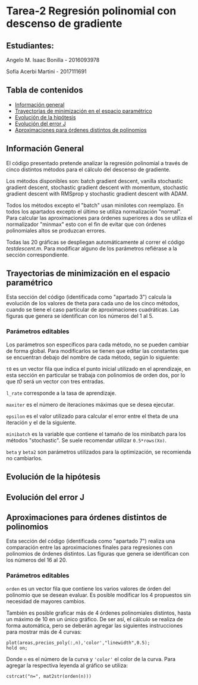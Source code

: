 # Tarea-2 Regresión polinomial con descenso de gradiente

## Estudiantes:
Angelo M. Isaac Bonilla - 2016093978

Sofía Acerbi Martini - 2017111691
            
## Tabla de contenidos
* [Información general](#información-general)
* [Trayectorias de minimización en el espacio paramétrico](#trayectorias-de-minimización-en-el-espacio-paramétrico)
* [Evolución de la hipótesis](#evolución-de-la-hipótesis)
* [Evolución del error J](#evolución-del-error-J)
* [Aproximaciones para órdenes distintos de polinomios](#aproximaciones-para-órdenes-distintos-de-polinomios)

## Información General
El código presentado pretende analizar la regresión polinomial a través
de cinco distintos métodos para el cálculo del descenso de gradiente.

Los métodos disponibles son: batch gradient descent, vanilla stochastic 
gradient descent, stochastic gradient descent with momentum, stochastic
gradient descent with RMSprop y stochastic gradient descent with ADAM.

Todos los métodos excepto el "batch" usan minilotes con reemplazo.
En todos los apartados excepto el último se utiliza normalización "normal".
Para calcular las aproximaciones para órdenes superiores a dos se utiliza 
el normalizador "minmax" esto con el fin de evitar que con órdenes polinomiales 
altos se produzcan errores.

Todas las 20 gráficas se despliegan automáticamente al correr el código *testdescent.m*.
Para modificar alguno de los parámetros refiérase a la sección correspondiente.

## Trayectorias de minimización en el espacio paramétrico
Esta sección del código (identificada como "apartado 3") calcula la evolución de los valores de theta
para cada uno de los cinco métodos, cuando se tiene el caso particular de aproximaciones cuadráticas. 
Las figuras que genera se identifican con los números del 1 al 5.

### Parámetros editables
Los parámetros son específicos para cada método, no se pueden cambiar de forma global. Para modificarlos
se tienen que editar las constantes que se encuentran debajo del nombre de cada método, según lo siguiente:

`t0` es un vector fila que indica el punto inicial utilizado en el aprendizaje, en esta sección en 
particular se trabaja con polinomios de orden dos, por lo que *t0* será un vector con tres entradas.

`l_rate` corresponde a la tasa de aprendizaje.

`maxiter` es el número de iteraciones máximas que se desea ejecutar.

`epsilon` es el valor utilizado para calcular el error entre el theta de una iteración y el de la siguiente.

`minibatch` es la variable que contiene el tamaño de los minibatch para los métodos "stochastic". Se
suele recomendar utilizar `0.5*rows(Xo)`.

`beta` y `beta2` son parámetros utilizados para la optimización, se recomienda no cambiarlos.


## Evolución de la hipótesis

## Evolución del error J

## Aproximaciones para órdenes distintos de polinomios
Esta sección del código (identificada como "apartado 7") realiza una comparación entre las aproximaciones
finales para regresiones con polinomios de órdenes distintos. Las figuras que genera se identifican con 
los números del 16 al 20.

### Parámetros editables
`orden` es un vector fila que contiene los varios valores de órden del polinomio que se desean evaluar.
Es posible modificar los 4 propuestos sin necesidad de mayores cambios.

También es posible graficar más de 4 órdenes polinomiales distintos, hasta un máximo de 10 en
un único gráfico. De ser así, el cálculo se realiza de forma automática, pero se deberán agregar las siguientes 
instrucciones para mostrar más de 4 curvas:

```
plot(areas,precios_poly(:,n),'color',"linewidth",0.5);
hold on;
```
Donde `n` es el número de la curva y `'color'` el color de la curva. 
Para agregar la respectiva leyenda al gráfico se utiliza:

```
cstrcat("n=", mat2str(orden(n)))

```
